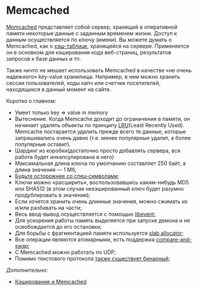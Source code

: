 # Memcached

[Memcached](http://code.google.com/p/memcached/) представляет собой сервер, хранящий в оперативной памяти некоторые данные с заданным временем жизни. Доступ к данным осуществляется по ключу (имени). Вы можете думать о Memcached, как о [хэш-таблице](https://eax.me/hash-tables/), хранящейся на сервере. Применяется он в основном для кэширования кода веб-страниц, результатов запросов к базе данных и тп.

Также ничто не мешает использовать Memcached в качестве «не очень надежного» key-value хранилища. Например, в нем можно хранить сессии пользователей, коды капч или счетчик посетителей, находящихся в данный момент на сайте.

Коротко о главном:

- Умеет только key => value in memory
- Вытеснение. Когда Memcache доходит до ограничения в памяти, он начинает удалять объекты по принципу [LRU](https://ruhighload.com/%d0%9a%d1%8d%d1%88%d0%b8%d1%80%d0%be%d0%b2%d0%b0%d0%bd%d0%b8%d0%b5+%d0%b4%d0%b0%d0%bd%d0%bd%d1%8b%d1%85#lru)(Least Recently Used). Memcache постарается удалить прежде всего те данные, которые запрашивались очень давно (т.е. менее популярные удалит, а более популярные оставит).
- Шардинг из коробки(достаточно просто добавлять сервера, вся работа будет инкапсулирована в него)
- Максимальная длина ключа по умолчанию составляет 250 байт, а длина значения — 1 Мб;
- [Будьте осторожнее со спец-символами](https://eax.me/memcached/#comment-432394490);
- Ключи можно «расширить», воспользовавшись каким-нибудь MD5 или SHA512 (в этом случае нехэшированный ключ будет разумно продублировать в значении);
- Если хочется хранить очень длинные значения, можно сжимать их и/или разбивать на части;
- Весь ввод-вывод осуществляется с помощью [libevent](https://eax.me/libevent/);
- Для ускорения работы память выделяется при запуске демона и не освобождается до его остановки;
- Для борьбы с фрагментацией памяти используется [slab allocator](http://ru.wikipedia.org/wiki/Slab);
- Все операции являются атомарными, есть поддержка [compare-and-swap](http://ru.wikipedia.org/wiki/%D0%A1%D1%80%D0%B0%D0%B2%D0%BD%D0%B5%D0%BD%D0%B8%D0%B5_%D1%81_%D0%BE%D0%B1%D0%BC%D0%B5%D0%BD%D0%BE%D0%BC);
- С Memcached можно работать по UDP;
- Помимо текстового протокола [также существует бинарный](http://code.google.com/p/memcached/wiki/BinaryProtocolRevamped);



*Дополнительно:*

- [Кэширование и Memcached](https://zinvapel.github.io/it/tools/2017/11/27/cache/)

